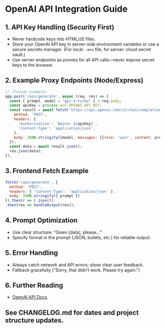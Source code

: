 # OpenAI API Integration Guide

## 1. API Key Handling (Security First)
- Never hardcode keys into HTML/JS files.
- Store your OpenAI API key in server-side environment variables or use a secure secrets manager. (For local: `.env` file, for server: cloud secret vault.)
- Use server endpoints as proxies for all API calls—never expose secret keys to the browser.

## 2. Example Proxy Endpoints (Node/Express)
```js
// (Pseudo-example)
app.post('/api/generate', async (req, res) => {
  const { prompt, model = "gpt-4-turbo" } = req.body;
  const apiKey = process.env.OPENAI_API_KEY;
  const result = await fetch('https://api.openai.com/v1/chat/completions', {
    method: 'POST',
    headers: {
      'Authorization': `Bearer ${apiKey}`,
      'Content-Type': 'application/json',
    },
    body: JSON.stringify({model, messages: [{role: 'user', content: prompt}], max_tokens: 800}),
  });
  const data = await result.json();
  res.json(data);
});
```

## 3. Frontend Fetch Example
```js
fetch('/api/generate', {
  method: 'POST',
  headers: { 'Content-Type': 'application/json' },
  body: JSON.stringify({ prompt })
}).then(r => r.json())
.then(res => handleOutput(res));
```

## 4. Prompt Optimization
- Use clear structure: "Given [data], please..."
- Specify format in the prompt (JSON, bullets, etc.) for reliable output.

## 5. Error Handling
- Always catch network and API errors; show clear user feedback.
- Fallback gracefully ("Sorry, that didn’t work. Please try again.")

## 6. Further Reading
- [OpenAI API Docs](https://platform.openai.com/docs/api-reference/introduction)

## See CHANGELOG.md for dates and project structure updates.
